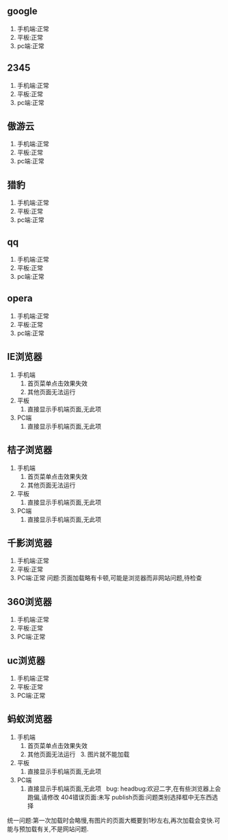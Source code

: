 ## google
1. 手机端:正常
2. 平板:正常
3. pc端:正常

## 2345
1. 手机端:正常
2. 平板:正常
3. pc端:正常

## 傲游云
1. 手机端:正常
2. 平板:正常
3. pc端:正常

## 猎豹
1. 手机端:正常
2. 平板:正常
3. pc端:正常

## qq
1. 手机端:正常
2. 平板:正常
3. pc端:正常

## opera
1. 手机端:正常
2. 平板:正常
3. pc端:正常

## IE浏览器
1. 手机端
   1. 首页菜单点击效果失效
   2. 其他页面无法运行
2. 平板
   1. 直接显示手机端页面,无此项
3. PC端
   1. 直接显示手机端页面,无此项

## 桔子浏览器
1. 手机端
   1. 首页菜单点击效果失效
   2. 其他页面无法运行
2. 平板
   1. 直接显示手机端页面,无此项
3. PC端
   1. 直接显示手机端页面,无此项

## 千影浏览器
1. 手机端:正常
2. 平板:正常
3. PC端:正常
问题:页面加载略有卡顿,可能是浏览器而非网站问题,待检查

## 360浏览器
1. 手机端:正常
2. 平板:正常
3. PC端:正常

## uc浏览器
1. 手机端:正常
2. 平板:正常
3. PC端:正常

## 蚂蚁浏览器
1. 手机端
    1. 首页菜单点击效果失效
    2. 其他页面无法运行
    3. 图片就不能加载
2. 平板
   1. 直接显示手机端页面,无此项
3. PC端
   1. 直接显示手机端页面,无此项
   
bug:
headbug:欢迎二字,在有些浏览器上会跑偏,请修改
404错误页面:未写
publish页面:问题类别选择框中无东西选择

统一问题:第一次加载时会略慢,有图片的页面大概要到1秒左右,再次加载会变快.可能与预加载有关,不是网站问题.
